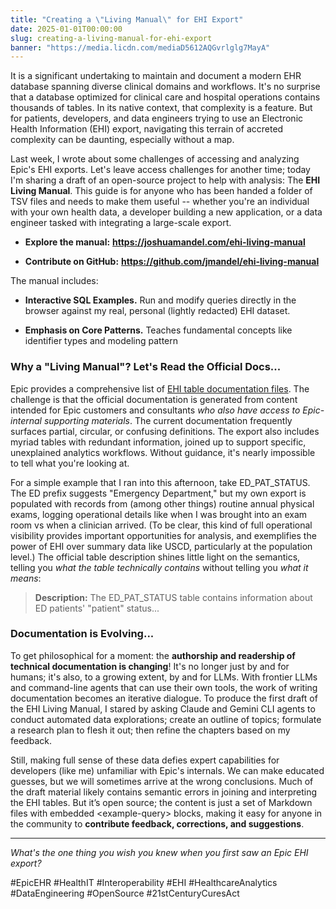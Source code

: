 ```yaml
---
title: "Creating a \"Living Manual\" for EHI Export"
date: 2025-01-01T00:00:00
slug: creating-a-living-manual-for-ehi-export
banner: "https://media.licdn.com/mediaD5612AQGvrlglg7MayA"
---
```

<p>It is a significant undertaking to maintain and document a modern EHR database spanning diverse clinical domains and workflows. It's no surprise that a database optimized for clinical care and hospital operations contains thousands of tables. In its native context, that complexity is a feature. But for patients, developers, and data engineers trying to use an Electronic Health Information (EHI) export, navigating this terrain of accreted complexity can be daunting, especially without a map.</p><p>Last week, I wrote about some challenges of accessing and analyzing Epic's EHI exports. Let's leave access challenges for another time; today I'm sharing a draft of an open-source project to help with analysis: The <strong>EHI Living Manual</strong>. This guide is for anyone who has been handed a folder of TSV files and needs to make them useful -- whether you're an individual with your own health data, a developer building a new application, or a data engineer tasked with integrating a large-scale export.</p><ul><li><p><strong>Explore the manual:</strong> <a href="https://joshuamandel.com/ehi-living-manual" target="_blank"><strong>https://joshuamandel.com/ehi-living-manual</strong></a></p></li><li><p><strong>Contribute on GitHub:</strong> <a href="https://github.com/jmandel/ehi-living-manual" target="_blank"><strong>https://github.com/jmandel/ehi-living-manual</strong></a></p></li></ul><p>The manual includes:</p><ul><li><p><strong>Interactive SQL Examples.</strong> Run and modify queries directly in the browser against my real, personal (lightly redacted) EHI dataset.</p></li><li><p><strong>Emphasis on Core Patterns.</strong>  Teaches fundamental concepts like identifier types and modeling pattern</p></li></ul><h3>Why a "Living Manual"?  Let's Read the Official Docs...</h3><p>Epic provides a comprehensive list of <a href="https://open.epic.com/EHITables/Index" target="_blank">EHI table documentation files</a>. The challenge is that the official documentation is generated from content intended for Epic customers and consultants <em>who also have access to Epic-internal supporting materials</em>. The current documentation frequently surfaces partial, circular, or confusing definitions. The export also includes myriad tables with redundant information, joined up to support specific, unexplained analytics workflows. Without guidance, it's nearly impossible to tell what you're looking at.</p><p>For a simple example that I ran into this afternoon, take ED_PAT_STATUS. The ED prefix suggests "Emergency Department," but my own export is populated with records from (among other things) routine annual physical exams, logging operational details like when I was brought into an exam room vs when a clinician arrived. (To be clear, this kind of full operational visibility provides important opportunities for analysis, and exemplifies the power of EHI over summary data like USCD, particularly at the population level.) The official table description shines little light on the semantics, telling you <em>what the table technically contains</em> without telling you <em>what it means</em>:</p><blockquote><p><strong>Description:</strong> The ED_PAT_STATUS table contains information about ED patients' "patient" status...</p></blockquote><h3>Documentation is Evolving...</h3><p>To get philosophical for a moment: the <strong>authorship and readership of technical documentation is changing</strong>! It's no longer just by and for humans; it's also, to a growing extent, by and for LLMs. With frontier LLMs and command-line agents that can use their own tools, the work of writing documentation becomes an iterative dialogue. To produce the first draft of the EHI Living Manual, I stared by asking Claude and Gemini CLI agents to conduct automated data explorations; create an outline of topics; formulate a research plan to flesh it out; then refine the chapters based on my feedback.</p><p>Still, making full sense of these data defies expert capabilities for developers (like me) unfamiliar with Epic's internals. We can make educated guesses, but we will sometimes arrive at the wrong conclusions. Much of the draft material likely contains semantic errors in joining and interpreting the EHI tables. But it’s open source; the content is just a set of Markdown files with embedded &lt;example-query&gt; blocks, making it easy for anyone in the community to <strong>contribute feedback, corrections, and suggestions</strong>.</p><hr/><p><em>What's the one thing you wish you knew when you first saw an Epic EHI export?</em></p><p>#EpicEHR #HealthIT #Interoperability #EHI #HealthcareAnalytics #DataEngineering #OpenSource #21stCenturyCuresAct</p>